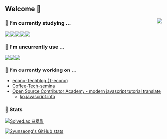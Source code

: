 ## Welcome 👋

<!--
**yunseong76039287/yunseong76039287** is a ✨ _special_ ✨ repository because its `README.md` (this file) appears on your GitHub profile.

Here are some ideas to get you started:

- 👯 I’m looking to collaborate on ...
- 🤔 I’m looking for help with ...
- 💬 Ask me about ...
- 📫 How to reach me: ...
- 😄 Pronouns: ...
- ⚡ Fun fact: ...
[![Top Langs](https://github-readme-stats.vercel.app/api/top-langs/?username=2yunseong&langs_count=8)](https://github.com/2yunseong/github-readme-stats)

-->
<a href="https://hits.seeyoufarm.com"><img src="https://hits.seeyoufarm.com/api/count/incr/badge.svg?url=https%3A%2F%2Fgithub.com%2F2yunseong&count_bg=%2379C83D&title_bg=%236A6464&icon=linux.svg&icon_color=%23E7E7E7&title=hits&edge_flat=false" align="right"/></a>

### 🌱 I’m currently studying ...


<img src="https://img.shields.io/badge/JavaScript-F7DF1E?style=flat-square&logo=javascript&logoColor=black"/><img src="https://img.shields.io/badge/React-61DAFB?style=flat-square&logo=React&logoColor=white"/><img src="https://img.shields.io/badge/Python-3776AB?style=flat-square&logo=python&logoColor=white"/><img src="https://img.shields.io/badge/C++-00599C?style=flat-square&logo=cplusplus&logoColor=white"/><img src="https://img.shields.io/badge/C-A8B9CC?style=flat-square&logo=c&logoColor=white"/>


### 🤔 I'm uncurrently use ...

<img src="https://img.shields.io/badge/Swift-F05138?style=flat-square&logo=swift&logoColor=white"/><img src="https://img.shields.io/badge/UIKit-2396F3?style=flat-square&logo=uikit&logoColor=white"/><img src="https://img.shields.io/badge/Java-007396?style=flat-square&logo=java&logoColor=white"/>

### 🔭 I’m currently working on ...
- [econo-Techblog (T-econo)](https://github.com/JNU-econovation/econo-techblog)
- [Coffee-Tech-semina](https://github.com/2yunseong/coffee-tech-seminar)
- [Open Source Contributor Academy - modern javascript tutorial translate](https://www.oss.kr/contribution_22_projects/show/2f30ec39-591e-4530-a080-f2327fdb6c95)
  - [ko.javascript.info](https://github.com/javascript-tutorial/ko.javascript.info)

### 🥇 Stats

[![Solved.ac 프로필](http://mazassumnida.wtf/api/v2/generate_badge?boj=dbsdltjd123)](https://solved.ac/dbsdltjd123)  

[![2yunseong's GitHub stats](https://github-readme-stats.vercel.app/api?username=2yunseong)](https://github.com/2yunseong/github-readme-stats) 


